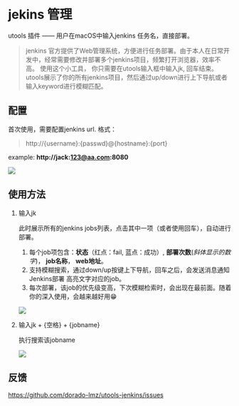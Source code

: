 # jekins 管理

utools 插件 —— 用户在macOS中输入jenkins 任务名，直接部署。

>jenkins 官方提供了Web管理系统，方便进行任务部署。由于本人在日常开发中，经常需要修改并部署多个jenkins项目，频繁打开浏览器，效率不高。
使用这个小工具， 你只需要在utools输入框中输入jk, 回车结束。utools展示了你的所有jenkins项目，然后通过up/down进行上下导航或者输入keyword进行模糊匹配。

## 配置
首次使用，需要配置jenkins url.
格式：
> http://{username}:{passwd}@{hostname}:{port}

example: **http://jack:123@aa.com:8080**

 ![](https://github.com/dorado-lmz/utools-jenkins/blob/master/asset/img/Jietu20191023-194313?raw=true)

## 使用方法

1. 输入jk

    此时展示所有的jenkins jobs列表，点击其中一项（或者使用回车），自动进行部署。

    1. 每个job项包含：**状态**（红点：fail, 蓝点：成功）, **部署次数**(*斜体显示的数字*)， **job名称**， **web地址**。
    2. 支持模糊搜索，通过down/up按键上下导航，回车之后，会发送消息通知Jenkins部署 高亮文字对应的job。
    3. 每次部署，该job的优先级变高，下次模糊检索时，会出现在最前面。随着你的深入使用，会越来越好用😁

    ![](https://github.com/dorado-lmz/utools-jenkins/blob/master/asset/img/Jietu20191023-170121-HD.gif?raw=true)

2. 输入jk + {空格} + {jobname}

   执行搜索该jobname

   ![](https://github.com/dorado-lmz/utools-jenkins/blob/master/asset/img/Jietu20191023-171712-HD.gif?raw=true)



## 反馈

https://github.com/dorado-lmz/utools-jenkins/issues

